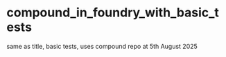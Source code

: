 # compound_in_foundry_with_basic_tests
same as title, basic tests, uses compound repo at 5th August 2025
